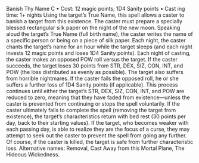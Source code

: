 Banish Thy Name C
• Cost:  12 magic points; 1D4 Sanity points
•
 Cast
ing time: 1+ nights
Using the target’s True Name, this spell allows a caster to
banish a target from this existence. The caster must prepare
a specially blessed rectangular silk paper on the night of the
new moon. Speaking aloud the target’s True Name (full birth
name), the caster writes the name of a specific person or being
on a piece of silk paper. Each night, the caster chants the
target’s name for an hour while the target sleeps (and each
night invests 12 magic points and loses 1D4 Sanity points).
Each night of casting, the caster makes an opposed
POW roll versus the target. If the caster succeeds, the
target loses 30 points from STR, DEX, SIZ, CON, INT,
and POW (the loss distributed as evenly as possible). The
target also suffers from horrible nightmares. If the caster
fails the opposed roll, he or she suffers a further loss of 1D4
Sanity points (if applicable). This process continues until
either the target’s STR, DEX, SIZ, CON, INT, and POW
are reduced to zero, meaning that they have faded from
existence—unless the caster is prevented from continuing
or stops the spell voluntarily. If the caster ultimately fails
to complete the spell (removing the target from existence),
the target’s characteristics return with bed rest (30 points
per day, back to their starting values).
If the target, who becomes weaker with each passing
day, is able to realize they are the focus of a curse, they
may attempt to seek out the caster to prevent the spell
from going any further. Of course, if the caster is killed,
the target is safe from further characteristic loss.
Alternative names: Removal, Cast Away from this Mortal
Plane, The Hideous Wickedness.